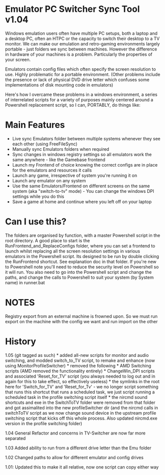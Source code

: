 Emulator PC Switcher Sync Tool v1.04
====================================

Windows emulation users often have multiple PC setups, both a laptop and a desktop PC, often an HTPC or the capacity to switch their desktop
to a TV monitor. We can make our emulation and retro-gaming environments largely portable - just folders we sync between machines. 
However the difference in hardware of your machines is a problem. Particularly the properties of your screen.

Emulators contain config files which often specify the screen resolution to use. Highly problematic for a portable environment.
(Other problems include the presence or lack of physical DVD drive letter which confuses some implementations of disk mounting code in emulators)

Here's how I overcame these problems in a windows environment, a series of interrelated scripts for a variety of purposes mainly centered around
a Powershell replacement script, so I can, PORTABLY, do things like:

Main Features
=============
* Live sync Emulators folder between multiple systems whenever they see each other (using FreeFileSync) 
* Manually sync Emulators folders when required
* Sync changes in windows registry settings so all emulators work the same anywhere - like the Gamebase frontend
* Launch my Frontend of choice knowing the correct configs are in place for the emulators and resources it calls
* Launch any game, irrespective of system you're running it on
* Launch any emulator on any system
* Use the same Emulators/Frontend on different screens on the same system (aka "switch-to-tv" mode) 
			- You can change the windows DPI settings while you do this
* Save a game at home and continue where you left off on your laptop

Can I use this?
==================
The folders are organised by function, with a master Powershell script in the root directory. A good place to start is the RunFrontend_and_ReplaceConfigs
folder, where you can set a frontend to launch whilst replacing all the screen resolution settings in various emulators in the Powershell script.
Its designed to be run by double clicking the RunFrontend shortcut. See explanation doc in that folder. 
If you're new to Powershell note you'll need to reduce the security level on Powershell so it will run. 
You also need to go into the Powershell script and change the paths, and change the calls to Powershell to suit your system (by System name) in runner.bat

NOTES
=====
Registry export from an external machine is frowned upon. So we must run export on the machine with the config we want and run import on the other

History
=======

1.05 (git tagged as such) 
	* added all-new scripts for monitor and audio switching, and modded switch_to_TV script, to remake and enhance (now using MonitorProfileSwitcher)
	* removed the following 
	  * AMD Switching scripts (AMD removed the functionality entirely)
	  * ChangeWin_DPI scripts and associated 'Reset_for_TV' script (you always needed to log out and in again for this to take effect, so effectively useless)
	  * the symlinks in the root here for 'Switch_for_TV' and 'Reset_for_Tv' - we no longer script something that runs this shortcut that runs a scheduled task, we just script running a scheduled task in the profile switching script itself
	  * the nircmd sound shortcuts and exe in the SwitchToTV folder were removed from that folder and got assimalited into the new profileSwitcher dir (and the nircmd calls in switchToTV script as we now change sound device in the upstream profile switching script that kicks off this whole process. Also updated nircmd.exe version in the profile switching folder)	  
	
1.04 General Refactor and concerns in TV-Switcher are now far more separated

1.03 Added ability to run from a different drive letter than the Emu folder

1.02 Changed paths to allow for different emulator and config drives

1.01: Updated this to make it all relative, now one script can copy either way

